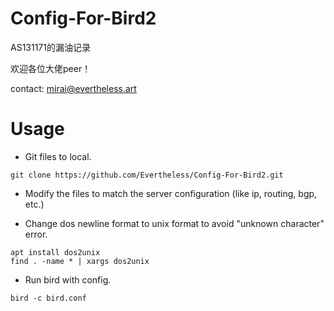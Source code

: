 # Config-For-Bird2

AS131171的漏油记录

欢迎各位大佬peer！

contact: mirai@evertheless.art

# Usage

- Git files to local.
```
git clone https://github.com/Evertheless/Config-For-Bird2.git
```

- Modify the files to match the server configuration (like ip, routing, bgp, etc.)

- Change dos newline format to unix format to avoid "unknown character" error.

```
apt install dos2unix
find . -name * | xargs dos2unix
```

- Run bird with config.
```
bird -c bird.conf
```
